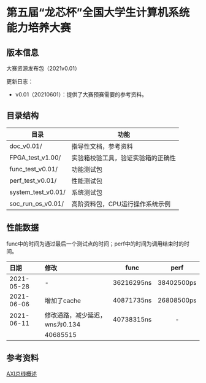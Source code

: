 # 第五届“龙芯杯”全国大学生计算机系统能力培养大赛

## 版本信息
大赛资源发布包（2021v0.01）

更新日志：
- v0.01（20210601）：提供了大赛预赛需要的参考资料。

## 目录结构

| 目录                          | 功能                             |
| --                            | --                              |
| doc_v0.01/                    | 指导性文档，参考资料              |      
| FPGA_test_v1.00/              | 实验箱校验工具，验证实验箱的正确性 |
| func_test_v0.01/              | 功能测试包                       | 
| perf_test_v0.01/              | 性能测试包                       | 
| system_test_v0.01/            | 系统测试包                       |
| soc_run_os_v0.01/             | 高阶资料包，CPU运行操作系统示例    |


## 性能数据

func中的时间为通过最后一个测试点的时间；perf中的时间为调用结束时的时间。

| 日期       | 修改        | func       | perf       |
| :--        | :--        | :--:       | :--:       |
| 2021-05-28 | -          | 36216295ns | 38402500ps | 
| 2021-06-06 | 增加了cache | 40871735ns | 26808500ps |
| 2021-06-11 | 修改通路，减少延迟，wns为0.134|40738315ns | -  |
                                            |40685515
## 参考资料

[AXI总线概述](https://blog.csdn.net/bleauchat/article/details/96891619)
